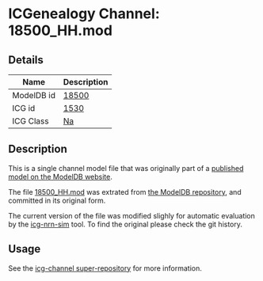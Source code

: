 # ICGenealogy Channel: 18500\_HH.mod

## Details

Name | Description
---- | -----------
ModelDB id | [18500](http://senselab.med.yale.edu/ModelDB/ShowModel.cshtml?model=18500)
ICG id | [1530](http://icg.neurotheory.ox.ac.uk/channels/2/1530)
ICG Class | [Na](http://icg.neurotheory.ox.ac.uk/channels/2)

## Description

This is a single channel model file that was originally part of a [published model on the ModelDB website](http://senselab.med.yale.edu/ModelDB/ShowModel.cshtml?model=18500).


The file [18500\_HH.mod](18500_HH.mod) was extrated from [the ModelDB repository](http://senselab.med.yale.edu/ModelDB/ShowModel.cshtml?model=18500), and committed in its original form.

The current version of the file was modified slighly for automatic evaluation by the [icg-nrn-sim](https://github.com/icgenealogy/icg-nrn-sim) tool. To find the original please check the git history.


## Usage

See the [icg-channel super-repository](https://github.com/icgenealogy/icg-channels) for more information.